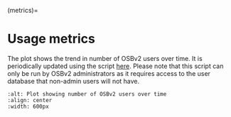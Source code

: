 (metrics)=
# Usage metrics

The plot shows the trend in number of OSBv2 users over time.
It is periodically updated using the script [here](https://github.com/OpenSourceBrain/Documentation/blob/main/scripts/get-user-metrics.py).
Please note that this script can only be run by OSBv2 administrators as it requires access to the user database that non-admin users will not have.

```{figure} ../images/20250528-osb-users-plot.png
:alt: Plot showing number of OSBv2 users over time
:align: center
:width: 600px

```

